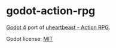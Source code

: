 # godot-action-rpg
[Godot 4](https://godotengine.org) port of [uheartbeast - Action RPG](https://github.com/uheartbeast/youtube-tutorials/tree/master/Action%20RPG).

Godot license: [MIT](https://godotengine.org/license)
